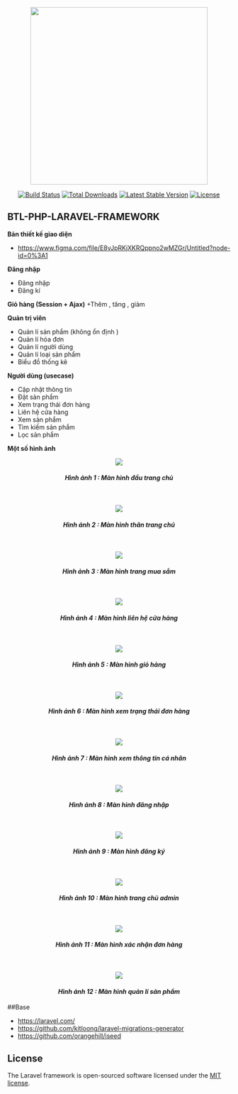 <p align="center"><a href="https://laravel.com" target="_blank"><img src="https://raw.githubusercontent.com/laravel/art/master/logo-lockup/5%20SVG/2%20CMYK/1%20Full%20Color/laravel-logolockup-cmyk-red.svg" width="400"></a></p>

<p align="center">
<a href="https://travis-ci.org/laravel/framework"><img src="https://travis-ci.org/laravel/framework.svg" alt="Build Status"></a>
<a href="https://packagist.org/packages/laravel/framework"><img src="https://img.shields.io/packagist/dt/laravel/framework" alt="Total Downloads"></a>
<a href="https://packagist.org/packages/laravel/framework"><img src="https://img.shields.io/packagist/v/laravel/framework" alt="Latest Stable Version"></a>
<a href="https://packagist.org/packages/laravel/framework"><img src="https://img.shields.io/packagist/l/laravel/framework" alt="License"></a>
</p>

## BTL-PHP-LARAVEL-FRAMEWORK

**Bản thiết kế giao diện**
+ https://www.figma.com/file/E8vJpRKjXKRQppno2wMZGr/Untitled?node-id=0%3A1

**Đăng nhập** 
+ Đăng nhập
+ Đăng kí

**Giỏ hàng (Session + Ajax)**
+Thêm , tăng , giảm

**Quản trị viên**
+ Quản lí sản phẩm (không ổn định )
+ Quản lí hóa đơn
+ Quản lí người dùng
+ Quản lí loại sản phẩm
+ Biểu đồ thống kê

**Người dùng (usecase)**
+ Cập nhật thông tin
+ Đặt sản phẩm
+ Xem trạng thái đơn hàng
+ Liên hệ cửa hàng
+ Xem sản phẩm
+ Tìm kiếm sản phẩm
+ Lọc sản phẩm



**Một số hình ảnh**
 
<div align="center">
    <img src="https://github.com/vyvanhungbg/AppleStore/blob/main/image-readme/home_1.png"></div>
<h4 align="center"> <i>Hình ảnh 1 : Màn hình đầu trang chủ </i> </h4>

<br>
<br>
<div align="center">
    <img src="https://github.com/vyvanhungbg/AppleStore/blob/main/image-readme/hom_2.png"></div>
<h4 align="center"> <i>Hình ảnh 2 : Màn hình thân trang chủ </i> </h4>


<br>
<br>
<div align="center">
    <img src="https://github.com/vyvanhungbg/AppleStore/blob/main/image-readme/shop.png"></div>
<h4 align="center"> <i>Hình ảnh 3 : Màn hình trang mua sắm </i> </h4>


<br>
<br>
<div align="center">
    <img src="https://github.com/vyvanhungbg/AppleStore/blob/main/image-readme/contact.png"></div>
<h4 align="center"> <i>Hình ảnh 4 : Màn hình liên hệ cửa hàng </i> </h4>

<br>
<br>
<div align="center">
    <img src="https://github.com/vyvanhungbg/AppleStore/blob/main/image-readme/cart.png"></div>
<h4 align="center"> <i>Hình ảnh 5 : Màn hình giỏ hàng </i> </h4>


<br>
<br>
<div align="center">
    <img src="https://github.com/vyvanhungbg/AppleStore/blob/main/image-readme/order-list.png"></div>
<h4 align="center"> <i>Hình ảnh 6 : Màn hình xem trạng thái đơn hàng </i> </h4>


<br>
<br>
<div align="center">
    <img src="https://github.com/vyvanhungbg/AppleStore/blob/main/image-readme/user-info.png"></div>
<h4 align="center"> <i>Hình ảnh 7 : Màn hình xem thông tin cá nhân </i> </h4>

<br>
<br>
<div align="center">
    <img src="https://github.com/vyvanhungbg/AppleStore/blob/main/image-readme/login.png"></div>
<h4 align="center"> <i>Hình ảnh 8 : Màn hình đăng nhập </i> </h4>


<br>
<br>
<div align="center">
    <img src="https://github.com/vyvanhungbg/AppleStore/blob/main/image-readme/signup.png"></div>
<h4 align="center"> <i>Hình ảnh 9 : Màn hình đăng ký </i> </h4>


<br>
<br>
<div align="center">
    <img src="https://github.com/vyvanhungbg/AppleStore/blob/main/image-readme/admin-home.png"></div>
<h4 align="center"> <i>Hình ảnh 10 : Màn hình trang chủ admin </i> </h4>

<br>
<br>
<div align="center">
    <img src="https://github.com/vyvanhungbg/AppleStore/blob/main/image-readme/admin-bill.png"></div>
<h4 align="center"> <i>Hình ảnh 11 : Màn hình xác nhận đơn hàng </i> </h4>

<br>
<br>
<div align="center">
    <img src="https://github.com/vyvanhungbg/AppleStore/blob/main/image-readme/admin-product.png"></div>
<h4 align="center"> <i>Hình ảnh 12 : Màn hình quản lí sản phẩm </i> </h4>

##Base
+ https://laravel.com/
+ https://github.com/kitloong/laravel-migrations-generator
+ https://github.com/orangehill/iseed
## License

The Laravel framework is open-sourced software licensed under the [MIT license](https://opensource.org/licenses/MIT).
